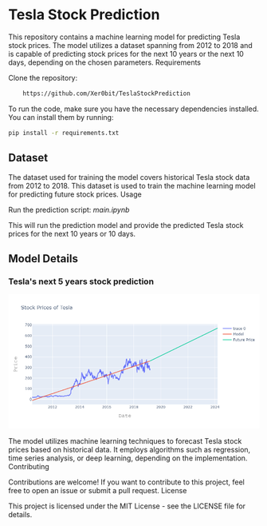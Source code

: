 # Tesla Stock Prediction

This repository contains a machine learning model for predicting Tesla stock prices. The model utilizes a dataset spanning from 2012 to 2018 and is capable of predicting stock prices for the next 10 years or the next 10 days, depending on the chosen parameters.
Requirements

Clone the repository:
```bash
    https://github.com/Xer0bit/TeslaStockPrediction
```

To run the code, make sure you have the necessary dependencies installed. You can install them by running:

```bash
pip install -r requirements.txt
```

## Dataset

The dataset used for training the model covers historical Tesla stock data from 2012 to 2018. This dataset is used to train the machine learning model for predicting future stock prices.
Usage


Run the prediction script: *main.ipynb*

This will run the prediction model and provide the predicted Tesla stock prices for the next 10 years or 10 days.

## Model Details

### Tesla's next 5 years stock prediction
![5 years of prediction](https://raw.githubusercontent.com/Xer0bit/TeslaStockPrediction/main/5%20years.png)

The model utilizes machine learning techniques to forecast Tesla stock prices based on historical data. It employs algorithms such as regression, time series analysis, or deep learning, depending on the implementation.
Contributing

Contributions are welcome! If you want to contribute to this project, feel free to open an issue or submit a pull request.
License

This project is licensed under the MIT License - see the LICENSE file for details.

